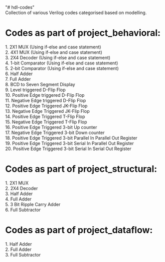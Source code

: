 "# hdl-codes" <br>
Collection of various Verilog codes categorised based on modelling.<br>

<h1>Codes as part of project_behavioral:</h1>
<p>
1. 2X1 MUX (Using if-else and case statement)<br>
2. 4X1 MUX (Using if-else and case statement)<br>
3. 2X4 Decoder (Using if-else and case statement)<br>
4. 1-bit Comparator (Using if-else and case statement)<br>
5. 2-bit Comparator (Using if-else and case statement)<br>
6. Half Adder<br>
7. Full Adder<br>
8. BCD to Seven Segment Display<br>
9. Level triggered D-Flip Flop<br>
10. Positive Edge triggered D-Flip Flop<br>
11. Negative Edge triggered D-Flip Flop<br>
12. Positive Edge Triggered JK-Flip Flop<br>
13. Negative Edge Triggered JK-Flip Flop<br>
14. Positive Edge Triggered T-Flip Flop<br>
15. Negative Edge Triggered T-Flip Flop<br>
16. Positive Edge Triggered 3-bit Up counter<br>
17. Negative Edge Triggered 3-bit Down counter<br>
18. Positive Edge Triggered 3-bit Parallel In Parallel Out Register<br>
19. Positive Edge Triggered 3-bit Serial In Parallel Out Register<br>
20. Positive Edge Triggered 3-bit Serial In Serial Out Register<br></p>


<h1>Codes as part of project_structural:</h1>
<p>
1. 2X1 MUX<br>
2. 2X4 Decoder<br>
3. Half Adder<br>
4. Full Adder<br>
5. 3 Bit Ripple Carry Adder<br>
6. Full Subtractor<br>
</p>

<h1>Codes as part of project_dataflow:</h1>
<p>
1. Half Adder<br>
2. Full Adder<br>
3. Full Subtractor<br>
</p>
